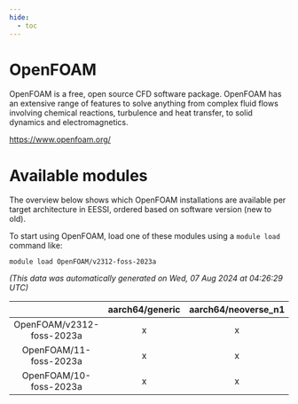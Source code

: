 ```yaml
---
hide:
  - toc
---
```


OpenFOAM
========


OpenFOAM is a free, open source CFD software package. OpenFOAM has an extensive range of features to solve anything from complex fluid flows involving chemical reactions, turbulence and heat transfer, to solid dynamics and electromagnetics.

https://www.openfoam.org/
# Available modules


The overview below shows which OpenFOAM installations are available per target architecture in EESSI, ordered based on software version (new to old).

To start using OpenFOAM, load one of these modules using a `module load` command like:

```shell
module load OpenFOAM/v2312-foss-2023a
```

*(This data was automatically generated on Wed, 07 Aug 2024 at 04:26:29 UTC)*  

| |aarch64/generic|aarch64/neoverse_n1|aarch64/neoverse_v1|x86_64/generic|x86_64/amd/zen2|x86_64/amd/zen3|x86_64/amd/zen4|x86_64/intel/haswell|x86_64/intel/skylake_avx512|
| :---: | :---: | :---: | :---: | :---: | :---: | :---: | :---: | :---: | :---: |
|OpenFOAM/v2312-foss-2023a|x|x|x|x|x|x|x|x|x|
|OpenFOAM/11-foss-2023a|x|x|x|x|x|x|x|x|x|
|OpenFOAM/10-foss-2023a|x|x|x|x|x|x|x|x|x|
